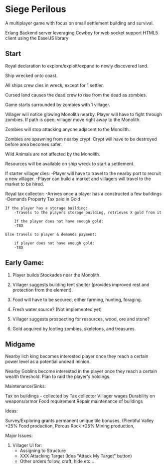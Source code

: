 Siege Perilous
==============

A multiplayer game with focus on small settlement building and survival.

Erlang Backend server leveraging Cowboy for web socket support
HTML5 client using the EaselJS library

Start
-----

Royal declaration to explore/exploit/expand to newly discovered land.

Ship wrecked onto coast.

All ships crew dies in wreck, except for 1 settler.

Cursed land causes the dead crew to rise from the dead as zombies.

Game starts surrounded by zombies with 1 villager.

Villager will notice glowing Monolith nearby.  Player will have to fight through zombies.  If path is open, villager move right away to the Monolith.

Zombies will stop attacking anyone adjacent to the Monolith.

Zombies are spawning from nearby crypt.  Crypt will have to be destroyed before area becomes safer.

Wild Animals are not affected by the Monolith.

Resources will be available on ship wreck to start a settlement.

If starter villager dies:
    -Player will have to travel to the nearby port to recruit a new villager. 
    -Player can build a market and villagers will travel to the market to be hired.

Royal tax collector: 
    -Arrives once a player has a constructed a few buildings
    -Demands Property Tax paid in Gold
   
    If the player has a storage building:
        -Travels to the players storage building, retrieves X gold from it
        
        If the player does not have enough gold:
        -TBD

    Else travels to player & demands payment:
                
        if player does not have enough gold:
        -TBD    
            
Early Game:
-----------
1.  Player builds Stockades near the Monolith.

2.  Villager suggests building tent shelter (provides improved rest and protection from the element).

3.  Food will have to be secured, either farming, hunting, foraging.  

4.  Fresh water source?  (Not implemented yet)

5.  Villager suggests prospecting for resources, wood, ore and stone? 


6. Gold acquired by looting zombies, skeletons, and treasures.

Midgame
-------

Nearby lich king becomes interested  player once they reach a certain power level as a potential undead minion.

Nearby Goblins become interested in the player once they reach a certain wealth threshold.  Plan to raid the player's holdings.




Maintenance/Sinks:

Tax on buildings - collected by Tax collector
Villager wages 
Durability on weapons/armor
Food requirement
Repair maintenance of buildings

Ideas: 

Survey/Exploring grants permanent unique tile bonuses, (Plentiful Valley +25% Food production, Porous Rock +25% Mining production, 


Major Issues:

1. Villager UI for:
    * Assigning to Structure
    * XXX Attacking Target (Idea "Attack My Target" button) 
    * Other orders follow, craft, hide etc...









    
